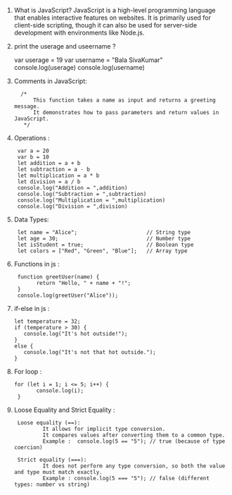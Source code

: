 1. What is JavaScript?
         JavaScript is a high-level programming language that enables interactive features on websites. It is primarily used for client-side scripting, though it can also be used for server-side development with environments like Node.js.

2. print the userage and useername ?

    var userage = 19
    var username =  "Bala SivaKumar"
    console.log(userage)
    console.log(username)

3. Comments in JavaScript:

         /*
             This function takes a name as input and returns a greeting message.
             It demonstrates how to pass parameters and return values in JavaScript.
          */

4. Operations :
   
        var a = 20 
        var b = 10 
        let addition = a + b
        let subtraction = a - b
        let multiplication = a * b
        let division = a / b
        console.log("Addition = ",addition)
        console.log("Subtraction = ",subtraction)
        console.log("Multiplication = ",multiplication)
        console.log("Division = ",division)

5. Data Types:

        let name = "Alice";                      // String type
        let age = 30;                            // Number type
        let isStudent = true;                    // Boolean type
        let colors = ["Red", "Green", "Blue"];   // Array type

6. Functions in js :

        function greetUser(name) {
              return "Hello, " + name + "!";
        }
        console.log(greetUser("Alice"));

7. if-else in js :

       let temperature = 32;
       if (temperature > 30) {
          console.log("It's hot outside!");
       }
       else {
          console.log("It's not that hot outside.");
       }

8. For loop :

       for (let i = 1; i <= 5; i++) {
              console.log(i);
        }

9. Loose Equality and Strict Equality :

        Loose equality (==):
                It allows for implicit type conversion.
                It compares values after converting them to a common type.
                Example :  console.log(5 == "5"); // true (because of type coercion)
   
        Strict equality (===):
                It does not perform any type conversion, so both the value and type must match exactly.
                Example : console.log(5 === "5"); // false (different types: number vs string)
